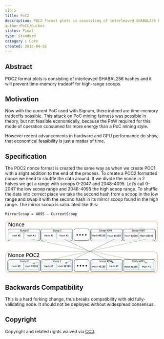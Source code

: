 ```yaml
---
sip:5
title: PoC2
description: POC2 format plots is consisting of interleaved SHABAL256 hashes and it will prevent time-memory tradeoff for high-range scoops.
author:PoCC/Quibus
status: Final
type: Standard
category : Core
created: 2018-04-26
---
```



## Abstract
POC2 format plots is consisting of interleaved SHABAL256 hashes and it will prevent time-memory tradeoff for high-range scoops.

## Motivation
Now with the current PoC used with Signum, there indeed are time-memory tradeoffs possible. This attack on PoC mining fairness was possible in theory, but not feasible economically, because the PoW required for this mode of operation consumed far more energy than a PoC mining style.

However recent advancements in hardware and GPU performance do show, that economical feasibility is just a matter of time.

## Specification
The POC2 nonce format is created the same way as when we create POC1 with a slight addition to the end of the process. To create a POC2 formatted nonce we need to shuffle the data around. If we divide the nonce in 2 halves we get a range with scoops 0-2047 and
2048-4095. Let’s call 0-2047 the low scoop range and 2048-4095 the high scoop range. To shuffle the data into correct place we take the second hash from a scoop in the low range and swap it with the second hash in its mirror scoop found in the high range. 
The mirror scoop is calculated like this:

```
MirrorScoop = 4095 – CurrentScoop
```

![PoC1 to PoC2 format comparison](./assets/sip-5/Poc1toPoc2.png)


## Backwards Compatibility
This is a hard forking change, thus breaks compatibility with old fully-validating node. It should not be deployed without widespread consensus.

## Copyright
Copyright and related rights waived via [CC0](https://creativecommons.org/publicdomain/zero/1.0/).
